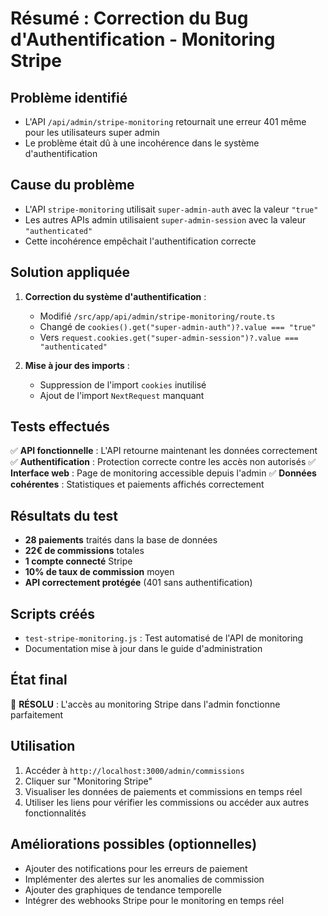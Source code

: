 # Résumé : Correction du Bug d'Authentification - Monitoring Stripe

## Problème identifié

- L'API `/api/admin/stripe-monitoring` retournait une erreur 401 même pour les utilisateurs super admin
- Le problème était dû à une incohérence dans le système d'authentification

## Cause du problème

- L'API `stripe-monitoring` utilisait `super-admin-auth` avec la valeur `"true"`
- Les autres APIs admin utilisaient `super-admin-session` avec la valeur `"authenticated"`
- Cette incohérence empêchait l'authentification correcte

## Solution appliquée

1. **Correction du système d'authentification** :
   - Modifié `/src/app/api/admin/stripe-monitoring/route.ts`
   - Changé de `cookies().get("super-admin-auth")?.value === "true"`
   - Vers `request.cookies.get("super-admin-session")?.value === "authenticated"`

2. **Mise à jour des imports** :
   - Suppression de l'import `cookies` inutilisé
   - Ajout de l'import `NextRequest` manquant

## Tests effectués

✅ **API fonctionnelle** : L'API retourne maintenant les données correctement
✅ **Authentification** : Protection correcte contre les accès non autorisés
✅ **Interface web** : Page de monitoring accessible depuis l'admin
✅ **Données cohérentes** : Statistiques et paiements affichés correctement

## Résultats du test

- **28 paiements** traités dans la base de données
- **22€ de commissions** totales
- **1 compte connecté** Stripe
- **10% de taux de commission** moyen
- **API correctement protégée** (401 sans authentification)

## Scripts créés

- `test-stripe-monitoring.js` : Test automatisé de l'API de monitoring
- Documentation mise à jour dans le guide d'administration

## État final

🎉 **RÉSOLU** : L'accès au monitoring Stripe dans l'admin fonctionne parfaitement

## Utilisation

1. Accéder à `http://localhost:3000/admin/commissions`
2. Cliquer sur "Monitoring Stripe"
3. Visualiser les données de paiements et commissions en temps réel
4. Utiliser les liens pour vérifier les commissions ou accéder aux autres fonctionnalités

## Améliorations possibles (optionnelles)

- Ajouter des notifications pour les erreurs de paiement
- Implémenter des alertes sur les anomalies de commission
- Ajouter des graphiques de tendance temporelle
- Intégrer des webhooks Stripe pour le monitoring en temps réel
